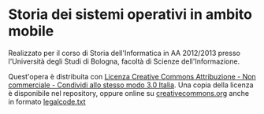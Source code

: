 Storia dei sistemi operativi in ambito mobile
===================================================

Realizzato per il corso di Storia dell'Informatica in AA 2012/2013 presso l'Università degli Studi di Bologna, facoltà di Scienze dell'Informazione.

Quest'opera è distribuita con [Licenza Creative Commons Attribuzione - Non commerciale - Condividi allo stesso modo 3.0 Italia](http://creativecommons.org/licenses/by-nc-sa/3.0/it/).
Una copia della licenza è disponibile nel repository, oppure online su [creativecommons.org](http://creativecommons.org/licenses/by-nc-sa/3.0/it/legalcode) anche in formato [legalcode.txt](http://creativecommons.org/licenses/by-nc-sa/3.0/legalcode.txt)
